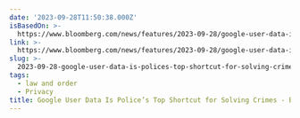 ```yaml
---
date: '2023-09-28T11:50:38.000Z'
isBasedOn: >-
  https://www.bloomberg.com/news/features/2023-09-28/google-user-data-is-police-s-top-shortcut-for-solving-crimes
link: >-
  https://www.bloomberg.com/news/features/2023-09-28/google-user-data-is-police-s-top-shortcut-for-solving-crimes
slug: >-
  2023-09-28-google-user-data-is-polices-top-shortcut-for-solving-crimes-bloomberg
tags:
  - law and order
  - Privacy
title: Google User Data Is Police’s Top Shortcut for Solving Crimes - Bloomberg
---
```


